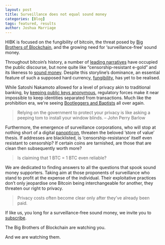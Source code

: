 ```yaml
---
layout: post
title: Surveillance does not equal sound money
categories: [Blog]
tags: featured, results
author: Joshua Marriage
---
```


HIBK is focused on the fungibility of bitcoin, the threat posed by [Big Brothers of Blockchain](https://haveibeenknown.com/faq/), and the growing need for ‘surveillance-free’ sound money.

Throughout bitcoin’s history, a number of [leading narratives](https://medium.com/@nic__carter/visions-of-bitcoin-4b7b7cbcd24c) have occupied the public discourse, but none quite like “censorship-resistant e-gold” and its likeness to [sound money](https://en.wikipedia.org/wiki/Hard_currency). Despite this storyline’s dominance, an essential feature of such a supposed hard currency, [fungibility](https://en.wikipedia.org/wiki/Fungibility), has yet to be realised.

While Satoshi Nakamoto allowed for a level of privacy akin to traditional banking, by [keeping public keys anonymous](https://bitcoin.org/bitcoin.pdf), regulatory forces make it near impossible to keep identities separated from transactions. Much like the prohibition era, we're seeing [Bootleggers and Baptists](https://en.wikipedia.org/wiki/Bootleggers_and_Baptists) all over again. 

> Relying on the government to protect your privacy is like asking a peeping tom to install your window blinds. – John Perry Barlow

Furthermore, the emergence of surveillance corporations, who will stop at nothing short of a digital [panopticon](https://en.wikipedia.org/wiki/Panopticon), threaten the beloved ‘store of value’ thesis. If addresses are blacklisted, is ‘censorship-resistance’ itself even resistant to censorship? If certain coins are tarnished, are those that are clean then subsequently worth more?

> Is claiming that 1 BTC = 1 BTC even reliable?

We are dedicated to finding answers to all the questions that spook sound money supporters. Taking aim at those proponents of surveillance who stand to profit at the expense of the individual. Their exploitative practices don’t only jeopardise one Bitcoin being interchangeable for another, they threaten our right to privacy.

> Privacy costs often become clear only after they’ve already been paid.

If like us, you long for a surveillance-free sound money, we invite you to [subscribe](https://rssmailer.app/s/hibk).

The Big Brothers of Blockchain are watching you.

And we are watching them.
